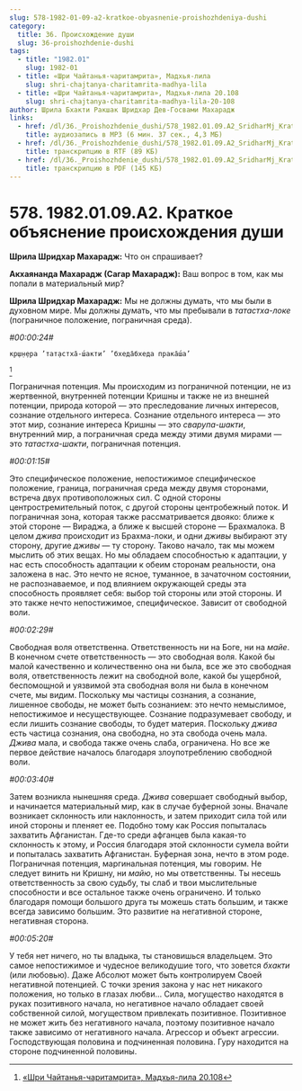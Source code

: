 ```yaml
---
slug: 578-1982-01-09-a2-kratkoe-obyasnenie-proishozhdeniya-dushi
category:
  title: 36. Происхождение души
  slug: 36-proishozhdenie-dushi
tags:
  - title: "1982.01"
    slug: 1982-01
  - title: «Шри Чайтанья-чаритамрита», Мадхья-лила
    slug: shri-chajtanya-charitamrita-madhya-lila
  - title: «Шри Чайтанья-чаритамрита», Мадхья-лила 20.108
    slug: shri-chajtanya-charitamrita-madhya-lila-20-108
author: Шрила Бхакти Ракшак Шридхар Дев-Госвами Махарадж
links:
  - href: /dl/36._Proishozhdenie_dushi/578_1982.01.09.A2_SridharMj_Kratkoe_obyasnenie_proishojdeniya_dushi.mp3
    title: аудиозапись в MP3 (6 мин. 37 сек., 4,3 МБ)
  - href: /dl/36._Proishozhdenie_dushi/578_1982.01.09.A2_SridharMj_Kratkoe_obyasnenie_proishojdeniya_dushi.rtf
    title: транскрипцию в RTF (89 КБ)
  - href: /dl/36._Proishozhdenie_dushi/578_1982.01.09.A2_SridharMj_Kratkoe_obyasnenie_proishojdeniya_dushi.pdf
    title: транскрипцию в PDF (145 КБ)
---
```


# 578. 1982.01.09.A2. Краткое объяснение происхождения души

**Шрила Шридхар Махарадж:** Что он спрашивает?

**Акхаянанда Махарадж (Сагар Махарадж):** Ваш вопрос в том, как мы попали в материальный мир?

**Шрила Шридхар Махарадж:** Мы не должны думать, что мы были в духовном мире. Мы должны думать, что мы пребывали в *татастха-локе* (пограничное положение, пограничная среда).

*#00:00:24#*

    кр̣ш̣н̣ера ’тат̣астха̄-ш́акти’ ’бхеда̄бхеда прака̄ш́а’
[^_ftn1]

Пограничная потенция. Мы происходим из пограничной потенции, не из жертвенной, внутренней потенции Кришны и также не из внешней потенции, природа которой — это преследование личных интересов, сознание отдельного интереса. Сознание отдельного интереса — это этот мир, сознание интереса Кришны — это *сварупа-шакти*, внутренний мир, а пограничная среда между этими двумя мирами — это *татастха-шакти*, пограничная потенция.

*#00:01:15#*

Это специфическое положение, непостижимое специфическое положение, граница, пограничная среда между двумя сторонами, встреча двух противоположных сил. С одной стороны центростремительный поток, с другой стороны центробежный поток. И пограничная зона, которая также рассматривается двояко: ближе к этой стороне — Вираджа, а ближе к высшей стороне — Брахмалока. В целом *джива* происходит из Брахма-локи, и одни *дживы* выбирают эту сторону, другие *дживы* — ту сторону. Таково начало, так мы можем мыслить об этих вещах. Но мы обладаем способностью к адаптации, у нас есть способность адаптации к обеим сторонам реальности, она заложена в нас. Это нечто не ясное, туманное, в зачаточном состоянии, не распознаваемое, и под влиянием окружающей среды эта способность проявляет себя: выбор той стороны или этой стороны. И это также нечто непостижимое, специфическое. Зависит от свободной воли.

*#00:02:29#*

Свободная воля ответственна. Ответственность ни на Боге, ни на *майе*. В конечном счете ответственность — это свободная воля. Какой бы малой качественно и количественно она ни была, все же это свободная воля, ответственность лежит на свободной воле, какой бы ущербной, беспомощной и уязвимой эта свободная воля ни была в конечном счете, мы видим. Поскольку мы частицы сознания, а сознание, лишенное свободы, не может быть сознанием: это нечто немыслимое, непостижимое и несуществующее. Сознание подразумевает свободу, и если лишить сознание свободы, то будет материя. Поскольку *джива* есть частица сознания, она свободна, но эта свобода очень мала. *Джива* мала, и свобода также очень слаба, ограничена. Но все же первое действие началось благодаря злоупотреблению свободной воли.

*#00:03:40#*

Затем возникла нынешняя среда. *Джива* совершает свободный выбор, и начинается материальный мир, как в случае буферной зоны. Вначале возникает склонность или наклонность, и затем приходит сила той или иной стороны и пленяет ее. Подобно тому как Россия попыталась захватить Афганистан. Где-то среди афганцев была какая-то склонность к этому, и Россия благодаря этой склонности сумела войти и попыталась захватить Афганистан. Буферная зона, нечто в этом роде. Пограничная потенция, маргинальная потенция, мы говорим. Не следует винить ни Кришну, ни *майю*, но мы ответственны. Ты несешь ответственность за свою судьбу, ты слаб и твои мыслительные способности и все остальное также очень ограничено. И только благодаря помощи большого друга ты можешь стать большим, и также всегда зависимо большим. Это развитие на негативной стороне, негативная сторона.

*#00:05:20#*

У тебя нет ничего, но ты владыка, ты становишься владельцем. Это самое непостижимое и чудесное великодушие того, что зовется *бхакти* (или любовью). Даже Абсолют может быть контролируем Своей негативной потенцией. С точки зрения закона у нас нет никакого положения, но только в глазах любви… Сила, могущество находятся в руках позитивного начала, но негативное начало обладает своей собственной силой, могуществом привлекать позитивное. Позитивное не может жить без негативного начала, поэтому позитивное начало также зависимо от негативного начала. Агрессор и объект агрессии. Господствующая половина и подчиненная половина. Гуру находится на стороне подчиненной половины.



[^_ftn1]: [«Шри Чайтанья-чаритамрита», Мадхья-лила 20.108](../notes/shri-chajtanya-charitamrita-madhya-lila/shri-chajtanya-charitamrita-madhya-lila-20-108.md)
